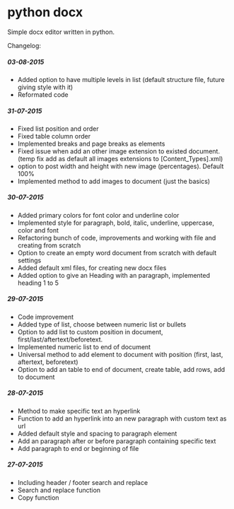 # python docx

Simple docx editor written in python.

Changelog:
##### 03-08-2015
- Added option to have multiple levels in list (default structure file, future giving style with it)
- Reformated code

##### 31-07-2015
- Fixed list position and order
- Fixed table column order
- Implemented breaks and page breaks as elements
- Fixed issue when add an other image extension to existed document. (temp fix add as default all images extensions to [Content_Types].xml)
- option to post width and height with new image (percentages). Default 100%
- Implemented method to add images to document (just the basics)

##### 30-07-2015
- Added primary colors for font color and underline color
- Implemented style for paragraph, bold, italic, underline, uppercase, color and font
- Refactoring bunch of code, improvements and working with file and creating from scratch
- Option to create an empty word document from scratch with default settings
- Added default xml files, for creating new docx files
- Added option to give an Heading with an paragraph, implemented heading 1 to 5

##### 29-07-2015
- Code improvement
- Added type of list, choose between numeric list or bullets
- Option to add list to custom position in document, first/last/aftertext/beforetext.
- Implemented numeric list to end of document
- Universal method to add element to document with position (first, last, aftertext, beforetext)
- Option to add an table to end of document, create table, add rows, add to document

##### 28-07-2015
- Method to make specific text an hyperlink
- Function to add an hyperlink into an new paragraph with custom text as url
- Added default style and spacing to paragraph element
- Add an paragraph after or before paragraph containing specific text
- Add paragraph to end or beginning of file

##### 27-07-2015
- Including header / footer search and replace
- Search and replace function
- Copy function